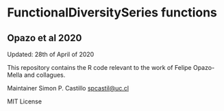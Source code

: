 # FunctionalDiversitySeries functions
## Opazo et al 2020

Updated: 28th of April of 2020

This repository contains the R code relevant to the work of Felipe Opazo-Mella and collagues. 

Maintainer Simon P. Castillo <spcastil@uc.cl>

MIT License
